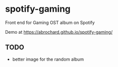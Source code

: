 # spotify-gaming
Front end for Gaming OST album on Spotify

Demo at https://abrochard.github.io/spotify-gaming/

## TODO
- better image for the random album
